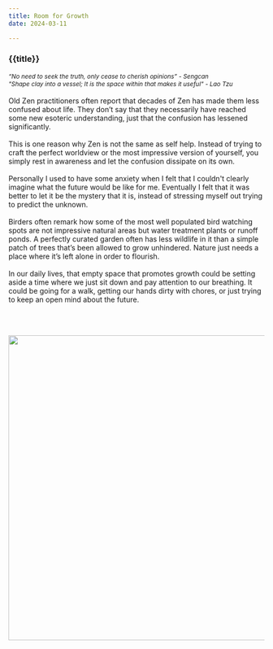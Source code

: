 ```yaml
---
title: Room for Growth
date: 2024-03-11

---
```

<h3>{{title}}</h3>
<span style="font-style:italic;font-size:0.85em;">
“No need to seek the truth, only cease to cherish opinions” - Sengcan
<br>
"Shape clay into a vessel; It is the space within that makes it useful" - Lao Tzu
</span>
<br><br>
Old Zen practitioners often report that decades of Zen has made them less confused about life. They don’t say that they necessarily have reached some new esoteric understanding, just that the confusion has lessened significantly.
<br><br>
This is one reason why Zen is not the same as self help. Instead of trying to craft the perfect worldview or the most impressive version of yourself, you simply rest in awareness and let the confusion dissipate on its own.
<br><br>
Personally I used to have some anxiety when I felt that I couldn't clearly imagine what the future would be like for me. Eventually I felt that it was better to let it be the mystery that it is, instead of stressing myself out trying to predict the unknown.
<br><br>
Birders often remark how some of the most well populated bird watching spots are not impressive natural areas but water treatment plants or runoff ponds. A perfectly curated garden often has less wildlife in it than a simple patch of trees that’s been allowed to grow unhindered. Nature just needs a place where it’s left alone in order to flourish.
<br><br>
In our daily lives, that empty space that promotes growth could be setting aside a time where we just sit down and pay attention to our breathing. It could be going for a walk, getting our hands dirty with chores, or just trying to keep an open mind about the future.

<br/><br/>
<div class="center center-block">
    <img src="/assets/img/nest-cavity.jpg" class="img-fluid mx-auto" height="600px;"  width="600px;" style="display:block;"/>
</div>